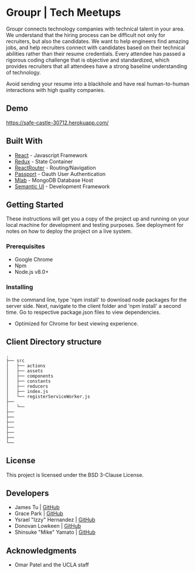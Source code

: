 # Groupr | Tech Meetups
Groupr connects technology companies with technical talent in your area. We understand that the hiring process can be difficult not only for recruiters, but also the candidates. We want to help engineers find amazing jobs, and help recruiters connect with candidates based on their technical abilities rather than their resume credentials. Every attendee has passed a rigorous coding challenge that is objective and standardized, which provides recruiters that all attendees have a strong baseline understanding of technology.

Avoid sending your resume into a blackhole and have real human-to-human interactions with high quality companies.

## Demo
https://safe-castle-30712.herokuapp.com/

## Built With
* [React](https://reactjs.org/docs/hello-world.html) - Javascript Framework
* [Redux](https://redux.js.org/) - State Container
* [ReactRouter](https://github.com/ReactTraining/react-router) - Routing/Navigation
* [Passport](http://www.passportjs.org/) - Oauth User Authentication
* [Mlab](https://mlab.com/) - MongoDB Database Host
* [Semantic UI](https://react.semantic-ui.com/) - Development Framework

## Getting Started
These instructions will get you a copy of the project up and running on your local machine for development and testing purposes. See deployment for notes on how to deploy the project on a live system.

### Prerequisites

* Google Chrome
* Npm 
* Node.js v8.0+

### Installing

In the command line, type 'npm install' to download node packages for the server side. Next, navigate to the client folder and 'npm install' a second time. Go to respective package.json files to view dependencies.
- Optimized for Chrome for best viewing experience.

## Client Directory structure
```none
.
├── src			 
│   ├── actions
│   ├── assets
│   ├── components
│   ├── constants
│   ├── reducers
│   ├── index.js
│   └── registerServiceWorker.js
├── 
│   └── 
├──                 
├──  
├── 
├── 
├── 
├──          
└──               
```


## License
This project is licensed under the BSD 3-Clause License.

## Developers
- James Tu | [GitHub](https://github.com/jmsjtu)
- Grace Park | [GitHub](https://github.com/gracepark)
- Ysrael "Izzy" Hernandez | [GitHub](https://github.com/ykeanu)
- Donovan Lowkeen | [GitHub](https://github.com/dlowkeen)
- Shinsuke "Mike" Yamato | [GitHub](https://github.com/mikeyamato)

## Acknowledgments
* Omar Patel and the UCLA staff
